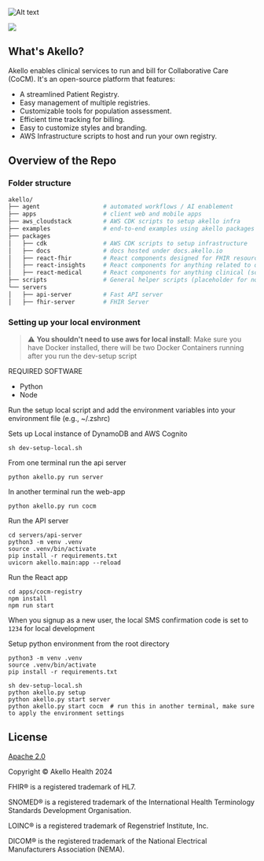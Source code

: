 ![Alt text](/assets/banner.jpg "Akello Banner")

[![](https://dcbadge.vercel.app/api/server/WSqNrWBKKw)](https://discord.gg/WSqNrWBKKw)

## What's Akello?

Akello enables clinical services to run and bill for Collaborative Care (CoCM). It's an open-source platform that features:

- A streamlined Patient Registry.
- Easy management of multiple registries.
- Customizable tools for population assessment.
- Efficient time tracking for billing.
- Easy to customize styles and branding.
- AWS Infrastructure scripts to host and run your own registry.


## Overview of the Repo

### Folder structure

```sh
akello/
├── agent                  # automated workflows / AI enablement
├── apps                   # client web and mobile apps
├── aws_cloudstack         # AWS CDK scripts to setup akello infra
├── examples               # end-to-end examples using akello packages
├── packages   
│   ├── cdk                # AWS CDK scripts to setup infrastructure
│   ├── docs               # docs hosted under docs.akello.io
│   ├── react-fhir         # React components designed for FHIR resource types
│   ├── react-insights     # React components for anything related to data/charts/insights
│   ├── react-medical      # React components for anything clinical (screeners, registry, etc)
├── scripts                # General helper scripts (placeholder for now)
└── servers                 
│   ├── api-server         # Fast API server
│   ├── fhir-server        # FHIR Server

```


### Setting up your local environment

> :warning: **You shouldn't need to use aws for local install**: Make sure you have Docker installed, there will be two Docker Containers running after you run the dev-setup script


REQUIRED SOFTWARE
- Python
- Node
  

Run the setup local script and add the environment variables into your environment file (e.g., ~/.zshrc)

Sets up Local instance of DynamoDB and AWS Cognito
```shell
sh dev-setup-local.sh 
```

From one terminal run the api server
```shell
python akello.py run server
```

In another terminal run the web-app
```shell
python akello.py run cocm
```

Run the API server
```shell
cd servers/api-server
python3 -m venv .venv
source .venv/bin/activate
pip install -r requirements.txt
uvicorn akello.main:app --reload
```

Run the React app

```shell
cd apps/cocm-registry
npm install
npm run start
```

When you signup as a new user, the local SMS confirmation code is set to `1234` for local development


Setup python environment from the root directory

```shell
python3 -m venv .venv
source .venv/bin/activate
pip install -r requirements.txt
```

```shell
sh dev-setup-local.sh
python akello.py setup
python akello.py start server 
python akello.py start cocm  # run this in another terminal, make sure to apply the environment settings
```


## License

[Apache 2.0](LICENSE.txt)

Copyright &copy; Akello Health 2024

FHIR&reg; is a registered trademark of HL7.

SNOMED&reg; is a registered trademark of the International Health Terminology Standards Development Organisation.

LOINC&reg; is a registered trademark of Regenstrief Institute, Inc.

DICOM&reg; is the registered trademark of the National Electrical Manufacturers Association (NEMA).
